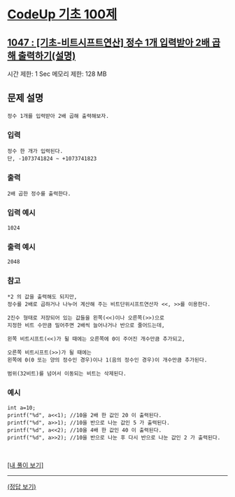 # [CodeUp 기초 100제](https://codeup.kr/problem.php)

## [1047 : [기초-비트시프트연산] 정수 1개 입력받아 2배 곱해 출력하기(설명)](https://codeup.kr/problem.php?id=1047)

시간 제한: 1 Sec 메모리 제한: 128 MB

## 문제 설명

    정수 1개를 입력받아 2배 곱해 출력해보자.

### 입력

    정수 한 개가 입력된다.
    단, -1073741824 ~ +1073741823

### 출력

    2배 곱한 정수를 출력한다.

### 입력 예시

    1024

### 출력 예시

    2048

### 참고

    *2 의 값을 출력해도 되지만,
    정수를 2배로 곱하거나 나누어 계산해 주는 비트단위시프트연산자 <<, >>를 이용한다.

    2진수 형태로 저장되어 있는 값들을 왼쪽(<<)이나 오른쪽(>>)으로
    지정한 비트 수만큼 밀어주면 2배씩 늘어나거나 반으로 줄어드는데,

    왼쪽 비트시프트(<<)가 될 때에는 오른쪽에 0이 주어진 개수만큼 추가되고,

    오른쪽 비트시프트(>>)가 될 때에는
    왼쪽에 0(0 또는 양의 정수인 경우)이나 1(음의 정수인 경우)이 개수만큼 추가된다.

    범위(32비트)를 넘어서 이동되는 비트는 삭제된다.

### 예시

    int a=10;
    printf("%d", a<<1); //10을 2배 한 값인 20 이 출력된다.
    printf("%d", a>>1); //10을 반으로 나눈 값인 5 가 출력된다.
    printf("%d", a<<2); //10을 4배 한 값인 40 이 출력된다.
    printf("%d", a>>2); //10을 반으로 나눈 후 다시 반으로 나눈 값인 2 가 출력된다.

</br>

[[내 풀이 보기]](https://github.com/flexboni/code_up/blob/master/1047/myCode.cpp)

---

[(정답 보기)](https://codeup.kr/showsource.php?id=425072)
